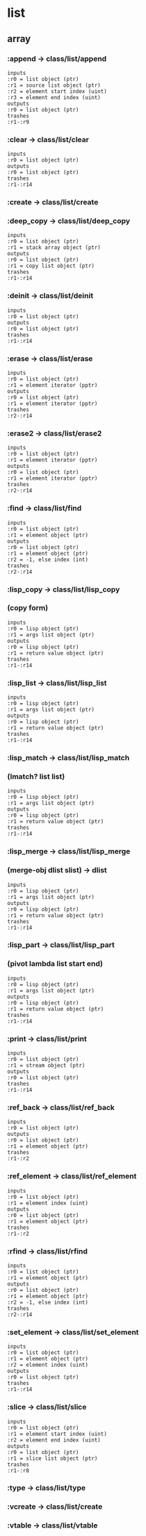 # list

## array

### :append -> class/list/append

```code
inputs
:r0 = list object (ptr)
:r1 = source list object (ptr)
:r2 = element start index (uint)
:r3 = element end index (uint)
outputs
:r0 = list object (ptr)
trashes
:r1-:r9
```

### :clear -> class/list/clear

```code
inputs
:r0 = list object (ptr)
outputs
:r0 = list object (ptr)
trashes
:r1-:r14
```

### :create -> class/list/create

### :deep_copy -> class/list/deep_copy

```code
inputs
:r0 = list object (ptr)
:r1 = stack array object (ptr)
outputs
:r0 = list object (ptr)
:r1 = copy list object (ptr)
trashes
:r1-:r14
```

### :deinit -> class/list/deinit

```code
inputs
:r0 = list object (ptr)
outputs
:r0 = list object (ptr)
trashes
:r1-:r14
```

### :erase -> class/list/erase

```code
inputs
:r0 = list object (ptr)
:r1 = element iterator (pptr)
outputs
:r0 = list object (ptr)
:r1 = element iterator (pptr)
trashes
:r2-:r14
```

### :erase2 -> class/list/erase2

```code
inputs
:r0 = list object (ptr)
:r1 = element iterator (pptr)
outputs
:r0 = list object (ptr)
:r1 = element iterator (pptr)
trashes
:r2-:r14
```

### :find -> class/list/find

```code
inputs
:r0 = list object (ptr)
:r1 = element object (ptr)
outputs
:r0 = list object (ptr)
:r1 = element object (ptr)
:r2 = -1, else index (int)
trashes
:r2-:r14
```

### :lisp_copy -> class/list/lisp_copy

### (copy form)

```code
inputs
:r0 = lisp object (ptr)
:r1 = args list object (ptr)
outputs
:r0 = lisp object (ptr)
:r1 = return value object (ptr)
trashes
:r1-:r14
```

### :lisp_list -> class/list/lisp_list

```code
inputs
:r0 = lisp object (ptr)
:r1 = args list object (ptr)
outputs
:r0 = lisp object (ptr)
:r1 = return value object (ptr)
trashes
:r1-:r14
```

### :lisp_match -> class/list/lisp_match

### (lmatch? list list)

```code
inputs
:r0 = lisp object (ptr)
:r1 = args list object (ptr)
outputs
:r0 = lisp object (ptr)
:r1 = return value object (ptr)
trashes
:r1-:r14
```

### :lisp_merge -> class/list/lisp_merge

### (merge-obj dlist slist) -> dlist

```code
inputs
:r0 = lisp object (ptr)
:r1 = args list object (ptr)
outputs
:r0 = lisp object (ptr)
:r1 = return value object (ptr)
trashes
:r1-:r14
```

### :lisp_part -> class/list/lisp_part

### (pivot lambda list start end)

```code
inputs
:r0 = lisp object (ptr)
:r1 = args list object (ptr)
outputs
:r0 = lisp object (ptr)
:r1 = return value object (ptr)
trashes
:r1-:r14
```

### :print -> class/list/print

```code
inputs
:r0 = list object (ptr)
:r1 = stream object (ptr)
outputs
:r0 = list object (ptr)
trashes
:r1-:r14
```

### :ref_back -> class/list/ref_back

```code
inputs
:r0 = list object (ptr)
outputs
:r0 = list object (ptr)
:r1 = element object (ptr)
trashes
:r1-:r2
```

### :ref_element -> class/list/ref_element

```code
inputs
:r0 = list object (ptr)
:r1 = element index (uint)
outputs
:r0 = list object (ptr)
:r1 = element object (ptr)
trashes
:r1-:r2
```

### :rfind -> class/list/rfind

```code
inputs
:r0 = list object (ptr)
:r1 = element object (ptr)
outputs
:r0 = list object (ptr)
:r1 = element object (ptr)
:r2 = -1, else index (int)
trashes
:r2-:r14
```

### :set_element -> class/list/set_element

```code
inputs
:r0 = list object (ptr)
:r1 = element object (ptr)
:r2 = element index (uint)
outputs
:r0 = list object (ptr)
trashes
:r1-:r14
```

### :slice -> class/list/slice

```code
inputs
:r0 = list object (ptr)
:r1 = element start index (uint)
:r2 = element end index (uint)
outputs
:r0 = list object (ptr)
:r1 = slice list object (ptr)
trashes
:r1-:r8
```

### :type -> class/list/type

### :vcreate -> class/list/create

### :vtable -> class/list/vtable


